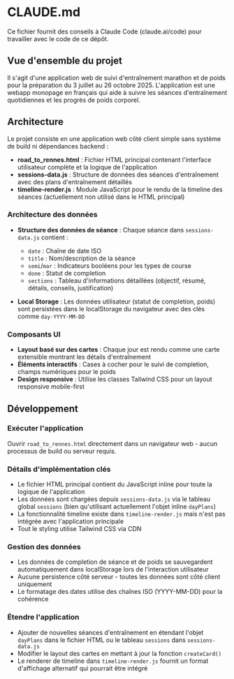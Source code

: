 # CLAUDE.md

Ce fichier fournit des conseils à Claude Code (claude.ai/code) pour travailler avec le code de ce dépôt.

## Vue d'ensemble du projet

Il s'agit d'une application web de suivi d'entraînement marathon et de poids pour la préparation du 3 juillet au 26 octobre 2025. L'application est une webapp monopage en français qui aide à suivre les séances d'entraînement quotidiennes et les progrès de poids corporel.

## Architecture

Le projet consiste en une application web côté client simple sans système de build ni dépendances backend :

- **road_to_rennes.html** : Fichier HTML principal contenant l'interface utilisateur complète et la logique de l'application
- **sessions-data.js** : Structure de données des séances d'entraînement avec des plans d'entraînement détaillés
- **timeline-render.js** : Module JavaScript pour le rendu de la timeline des séances (actuellement non utilisé dans le HTML principal)

### Architecture des données

- **Structure des données de séance** : Chaque séance dans `sessions-data.js` contient :
  - `date` : Chaîne de date ISO
  - `title` : Nom/description de la séance
  - `semi`/`mar` : Indicateurs booléens pour les types de course
  - `done` : Statut de completion
  - `sections` : Tableau d'informations détaillées (objectif, résumé, détails, conseils, justification)

- **Local Storage** : Les données utilisateur (statut de completion, poids) sont persistées dans le localStorage du navigateur avec des clés comme `day-YYYY-MM-DD`

### Composants UI

- **Layout basé sur des cartes** : Chaque jour est rendu comme une carte extensible montrant les détails d'entraînement
- **Éléments interactifs** : Cases à cocher pour le suivi de completion, champs numériques pour le poids
- **Design responsive** : Utilise les classes Tailwind CSS pour un layout responsive mobile-first

## Développement

### Exécuter l'application

Ouvrir `road_to_rennes.html` directement dans un navigateur web - aucun processus de build ou serveur requis.

### Détails d'implémentation clés

- Le fichier HTML principal contient du JavaScript inline pour toute la logique de l'application
- Les données sont chargées depuis `sessions-data.js` via le tableau global `sessions` (bien qu'utilisant actuellement l'objet inline `dayPlans`)
- La fonctionnalité timeline existe dans `timeline-render.js` mais n'est pas intégrée avec l'application principale
- Tout le styling utilise Tailwind CSS via CDN

### Gestion des données

- Les données de completion de séance et de poids se sauvegardent automatiquement dans localStorage lors de l'interaction utilisateur
- Aucune persistence côté serveur - toutes les données sont côté client uniquement
- Le formatage des dates utilise des chaînes ISO (YYYY-MM-DD) pour la cohérence

### Étendre l'application

- Ajouter de nouvelles séances d'entraînement en étendant l'objet `dayPlans` dans le fichier HTML ou le tableau `sessions` dans `sessions-data.js`
- Modifier le layout des cartes en mettant à jour la fonction `createCard()`
- Le renderer de timeline dans `timeline-render.js` fournit un format d'affichage alternatif qui pourrait être intégré